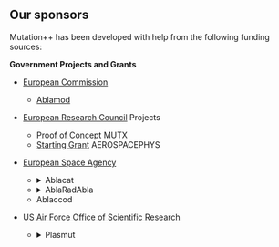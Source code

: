 <a id="top"></a>

## Our sponsors
Mutation++ has been developed with help from the following funding sources:

**Government Projects and Grants**
* [European Commission](https://ec.europa.eu/info/index_en)
    * [Ablamod](https://cordis.europa.eu/project/rcn/106604/factsheet/fr)
* [European Research Council](https://erc.europa.eu/) Projects
    * [Proof of Concept](https://cordis.europa.eu/project/rcn/204970/factsheet/en) MUTX
    * [Starting Grant](https://cordis.europa.eu/project/rcn/95576/factsheet/en) AEROSPACEPHYS
* [European Space Agency](https://www.esa.int/ESA)
    * <details>
        <summary> Ablacat </summary>

        **Project Description** <br>
        The ESA TRP project on “Catalytic properties of ablators" (Ablacat) dedicated to the study of the ablative and catalytic behavior of carbon-based thermal protection materials. The project main objectives were the i) determination of ablative and catalytic properties of modern light-weight ablators in the inductively coupled plasma wind tunnel (Plasmatron) at the von Karman Institute for Fluid Dynamics (VKI), and ii) derivation of corresponding engineering models for implementation in CFD codes.
    </details>

    * <details>
        <summary> AblaRadAbla </summary>

        **Project Description** <br>
        The ESA TRP project on "Ablation and Radiation in the presence of light Ablators" (AblaRadAbla) aims at developing measurement techniques and efficient numerical tools for modeling ablation and radiation for on space re-entry heat shields, characterized by light ablators. The general objective is advancing the modeling capabilities to simulate the interaction between ablation and radiation, with focus on experimental data collection for numerical model validation. The numerical and modeling parts of the study aim at improving the modeling capabilities of both material and radiation tools. 
    </details>

    * Ablaccod
* [US Air Force Office of Scientific Research](https://www.wpafb.af.mil/afrl/afosr/)
    * <details>
        <summary> Plasmut </summary>

        **Project Description** <br>
        The two main objectives of our research are: 1) to review existing experimental data sets that the VKI group has already gathered in the Plasmatron facility, including modeling tools developed for Gas-Surface Interaction phenomena, and 2) to perform additional experiments, possibly of new Thermal Protection System samples, tailored to specific objectives
        for validation of advanced numerical models.
        The tasks will be carried out in synergy with a US team led by Prof. Schwartzentruber, in relation to the AFOSR Grant FA9550-17-1-0057 on “Nonequilibrium Gas-Surface Interactions at High Temperature".
    </details>
